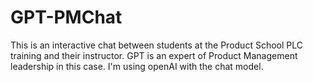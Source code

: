# GPT-PMChat
This is an interactive chat between students at the Product School PLC training and their instructor.
GPT is an expert of Product Management leadership in this case.
I'm using openAI with the chat model.
